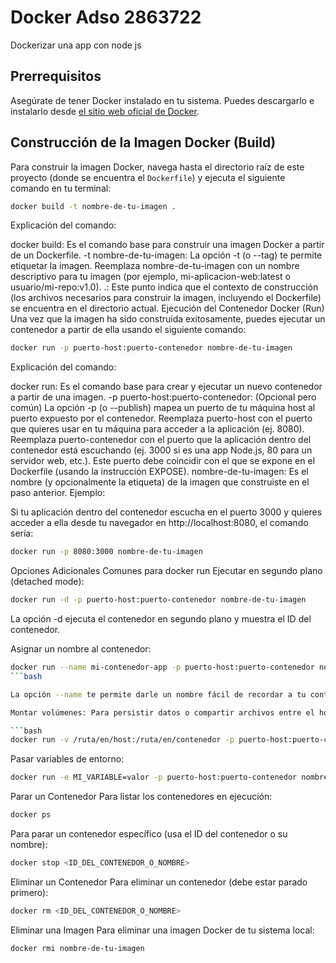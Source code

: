 # Docker Adso 2863722

Dockerizar una app con node js

## Prerrequisitos

Asegúrate de tener Docker instalado en tu sistema. Puedes descargarlo e instalarlo desde [el sitio web oficial de Docker](https://www.docker.com/get-started).

## Construcción de la Imagen Docker (Build)

Para construir la imagen Docker, navega hasta el directorio raíz de este proyecto (donde se encuentra el `Dockerfile`) y ejecuta el siguiente comando en tu terminal:

```bash
docker build -t nombre-de-tu-imagen .
```

Explicación del comando:

docker build: Es el comando base para construir una imagen Docker a partir de un Dockerfile.
-t nombre-de-tu-imagen: La opción -t (o --tag) te permite etiquetar la imagen. Reemplaza nombre-de-tu-imagen con un nombre descriptivo para tu imagen (por ejemplo, mi-aplicacion-web:latest o usuario/mi-repo:v1.0).
.: Este punto indica que el contexto de construcción (los archivos necesarios para construir la imagen, incluyendo el Dockerfile) se encuentra en el directorio actual.
Ejecución del Contenedor Docker (Run)
Una vez que la imagen ha sido construida exitosamente, puedes ejecutar un contenedor a partir de ella usando el siguiente comando:

```bash
docker run -p puerto-host:puerto-contenedor nombre-de-tu-imagen
```

Explicación del comando:

docker run: Es el comando base para crear y ejecutar un nuevo contenedor a partir de una imagen.
-p puerto-host:puerto-contenedor: (Opcional pero común) La opción -p (o --publish) mapea un puerto de tu máquina host al puerto expuesto por el contenedor.
Reemplaza puerto-host con el puerto que quieres usar en tu máquina para acceder a la aplicación (ej. 8080).
Reemplaza puerto-contenedor con el puerto que la aplicación dentro del contenedor está escuchando (ej. 3000 si es una app Node.js, 80 para un servidor web, etc.). Este puerto debe coincidir con el que se expone en el Dockerfile (usando la instrucción EXPOSE).
nombre-de-tu-imagen: Es el nombre (y opcionalmente la etiqueta) de la imagen que construiste en el paso anterior.
Ejemplo:

Si tu aplicación dentro del contenedor escucha en el puerto 3000 y quieres acceder a ella desde tu navegador en http://localhost:8080, el comando sería:

```bash
docker run -p 8080:3000 nombre-de-tu-imagen
```

Opciones Adicionales Comunes para docker run
Ejecutar en segundo plano (detached mode):

```bash
docker run -d -p puerto-host:puerto-contenedor nombre-de-tu-imagen
```
La opción -d ejecuta el contenedor en segundo plano y muestra el ID del contenedor.

Asignar un nombre al contenedor:

```bash
docker run --name mi-contenedor-app -p puerto-host:puerto-contenedor nombre-de-tu-imagen
```bash

La opción --name te permite darle un nombre fácil de recordar a tu contenedor.

Montar volúmenes: Para persistir datos o compartir archivos entre el host y el contenedor.

```bash
docker run -v /ruta/en/host:/ruta/en/contenedor -p puerto-host:puerto-contenedor nombre-de-tu-imagen
```

Pasar variables de entorno:

```bash
docker run -e MI_VARIABLE=valor -p puerto-host:puerto-contenedor nombre-de-tu-imagen
```

Parar un Contenedor
Para listar los contenedores en ejecución:

```bash
docker ps
```

Para parar un contenedor específico (usa el ID del contenedor o su nombre):

```bash
docker stop <ID_DEL_CONTENEDOR_O_NOMBRE>
```

Eliminar un Contenedor
Para eliminar un contenedor (debe estar parado primero):

```bash
docker rm <ID_DEL_CONTENEDOR_O_NOMBRE>
```

Eliminar una Imagen
Para eliminar una imagen Docker de tu sistema local:

```bash
docker rmi nombre-de-tu-imagen
```
